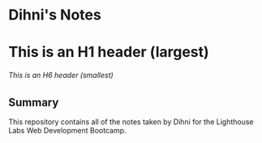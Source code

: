 # Dihni's Notes
# This is an H1 header (largest)
###### This is an H6 header (smallest)
## Summary
This repository contains all of the notes taken by Dihni for the Lighthouse Labs Web Development Bootcamp.
